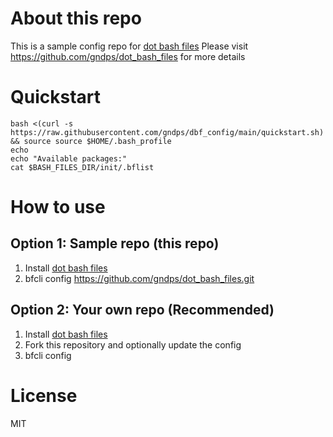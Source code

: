 # About this repo
This is a sample config repo for [dot bash files](https://github.com/gndps/dot_bash_files)
Please visit https://github.com/gndps/dot_bash_files for more details

# Quickstart
```
bash <(curl -s https://raw.githubusercontent.com/gndps/dbf_config/main/quickstart.sh) && source source $HOME/.bash_profile
echo
echo "Available packages:"
cat $BASH_FILES_DIR/init/.bflist
```

# How to use
## Option 1: Sample repo (this repo)
1. Install [dot bash files](https://github.com/gndps/dot_bash_files)
2. bfcli config https://github.com/gndps/dot_bash_files.git

## Option 2: Your own repo (Recommended)
1. Install [dot bash files](https://github.com/gndps/dot_bash_files)
2. Fork this repository and optionally update the config
3. bfcli config <your-repo-url>

# License
MIT